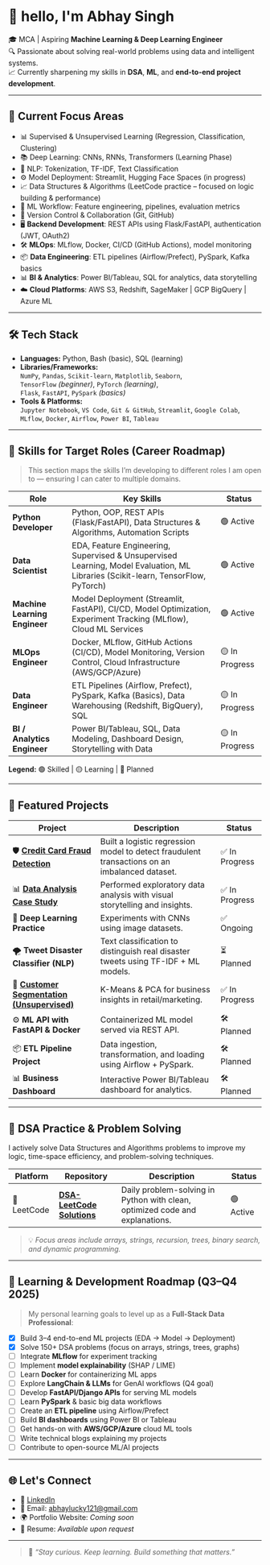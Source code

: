 # 👋 hello, I'm Abhay Singh

🎓 MCA | Aspiring **Machine Learning & Deep Learning Engineer**  
🔍 Passionate about solving real-world problems using data and intelligent systems.  
📈 Currently sharpening my skills in **DSA**, **ML**, and **end-to-end project development**.

---

## 🚀 Current Focus Areas

- 📊 Supervised & Unsupervised Learning (Regression, Classification, Clustering)
- 📚 Deep Learning: CNNs, RNNs, Transformers (Learning Phase)
- 💬 NLP: Tokenization, TF-IDF, Text Classification
- ⚙️ Model Deployment: Streamlit, Hugging Face Spaces (in progress)
- 📈 Data Structures & Algorithms (LeetCode practice – focused on logic building & performance)
- 🧪 ML Workflow: Feature engineering, pipelines, evaluation metrics
- 🔄 Version Control & Collaboration (Git, GitHub)
- 🖥️ **Backend Development**: REST APIs using Flask/FastAPI, authentication (JWT, OAuth2)
- 🛠️ **MLOps**: MLflow, Docker, CI/CD (GitHub Actions), model monitoring
- 📦 **Data Engineering**: ETL pipelines (Airflow/Prefect), PySpark, Kafka basics
- 📊 **BI & Analytics**: Power BI/Tableau, SQL for analytics, data storytelling
- ☁️ **Cloud Platforms**: AWS S3, Redshift, SageMaker | GCP BigQuery | Azure ML

---

## 🛠️ Tech Stack

- **Languages:** Python, Bash (basic), SQL (learning)  
- **Libraries/Frameworks:**  
  `NumPy`, `Pandas`, `Scikit-learn`, `Matplotlib`, `Seaborn`,  
  `TensorFlow` *(beginner)*, `PyTorch` *(learning)*,  
  `Flask`, `FastAPI`, `PySpark` *(basics)*  
- **Tools & Platforms:**  
  `Jupyter Notebook`, `VS Code`, `Git & GitHub`, `Streamlit`, `Google Colab`,  
  `MLflow`, `Docker`, `Airflow`, `Power BI`, `Tableau`

---

## 🎯 Skills for Target Roles (Career Roadmap)

> This section maps the skills I’m developing to different roles I am open to — ensuring I can cater to multiple domains.

| Role | Key Skills | Status |
|------|------------|--------|
| **Python Developer** | Python, OOP, REST APIs (Flask/FastAPI), Data Structures & Algorithms, Automation Scripts | 🟢 Active |
| **Data Scientist** | EDA, Feature Engineering, Supervised & Unsupervised Learning, Model Evaluation, ML Libraries (Scikit-learn, TensorFlow, PyTorch) | 🟢 Active |
| **Machine Learning Engineer** | Model Deployment (Streamlit, FastAPI), CI/CD, Model Optimization, Experiment Tracking (MLflow), Cloud ML Services | 🟢 Active |
| **MLOps Engineer** | Docker, MLflow, GitHub Actions (CI/CD), Model Monitoring, Version Control, Cloud Infrastructure (AWS/GCP/Azure) | 🟡 In Progress |
| **Data Engineer** | ETL Pipelines (Airflow, Prefect), PySpark, Kafka (Basics), Data Warehousing (Redshift, BigQuery), SQL | 🟡 In Progress |
| **BI / Analytics Engineer** | Power BI/Tableau, SQL, Data Modeling, Dashboard Design, Storytelling with Data | 🟡 In Progress |

**Legend:** 🟢 Skilled | 🟡 Learning | 🔴 Planned

---

## 📂 Featured Projects

| Project | Description | Status |
|--------|-------------|--------|
| 🛡️ [**Credit Card Fraud Detection**](https://github.com/AbhaySingh-ml/Project_1_Credit-Card-Fraud-Detection-System) | Built a logistic regression model to detect fraudulent transactions on an imbalanced dataset. | ✅ In Progress |
| 📊 [**Data Analysis Case Study**](https://github.com/AbhaySingh-ml/House-Prices_Advancced-regression-Techniques) | Performed exploratory data analysis with visual storytelling and insights. | ✅ In Progress |
| 🧠 **Deep Learning Practice** | Experiments with CNNs using image datasets. | ✅ Ongoing |
| 🌪️ **Tweet Disaster Classifier (NLP)** | Text classification to distinguish real disaster tweets using TF-IDF + ML models. | ⏳ Planned |
| 🧮 [**Customer Segmentation (Unsupervised)**](https://github.com/AbhaySingh-ml/Project-2-Customer-Segmentation-Using-K-Means-Clustering-for-Targeted-Marketing) | K-Means & PCA for business insights in retail/marketing. | ✅ In Progress |
| ⚙️ **ML API with FastAPI & Docker** | Containerized ML model served via REST API. | 🛠️ Planned |
| 📦 **ETL Pipeline Project** | Data ingestion, transformation, and loading using Airflow + PySpark. | 🛠️ Planned |
| 📊 **Business Dashboard** | Interactive Power BI/Tableau dashboard for analytics. | 🛠️ Planned |

---

## 📘 DSA Practice & Problem Solving

I actively solve Data Structures and Algorithms problems to improve my logic, time-space efficiency, and problem-solving techniques.

| Platform | Repository | Description | Status |
|----------|------------|-------------|--------|
| 🔷 LeetCode | [**DSA-LeetCode Solutions**](https://github.com/AbhaySingh-ml/leetcode-solutions) | Daily problem-solving in Python with clean, optimized code and explanations. | 🟢 Active |

> 💡 *Focus areas include arrays, strings, recursion, trees, binary search, and dynamic programming.*

---

## 🧭 Learning & Development Roadmap (Q3–Q4 2025)

> My personal learning goals to level up as a **Full-Stack Data Professional**:

- [x] Build 3–4 end-to-end ML projects (EDA → Model → Deployment)
- [x] Solve 150+ DSA problems (focus on arrays, strings, trees, graphs)
- [ ] Integrate **MLflow** for experiment tracking
- [ ] Implement **model explainability** (SHAP / LIME)
- [ ] Learn **Docker** for containerizing ML apps
- [ ] Explore **LangChain & LLMs** for GenAI workflows (Q4 goal)
- [ ] Develop **FastAPI/Django APIs** for serving ML models
- [ ] Learn **PySpark** & basic big data workflows
- [ ] Create an **ETL pipeline** using Airflow/Prefect
- [ ] Build **BI dashboards** using Power BI or Tableau
- [ ] Get hands-on with **AWS/GCP/Azure** cloud ML tools
- [ ] Write technical blogs explaining my projects
- [ ] Contribute to open-source ML/AI projects

---

## 🌐 Let's Connect

- 📇 [LinkedIn](https://www.linkedin.com/in/abhay-singh-1694b221b/)  
- 📧 Email: abhaylucky121@gmail.com  
- 🌍 Portfolio Website: *Coming soon*  
- 💼 Resume: *Available upon request*

---

> 🧠 *“Stay curious. Keep learning. Build something that matters.”*






